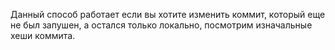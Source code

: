 Данный способ работает если вы хотите изменить коммит, который еще не был запушен, а остался только локально, посмотрим изначальные хеши коммита.
